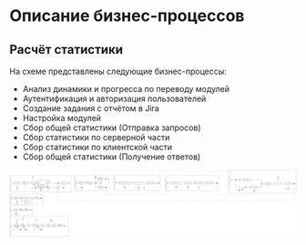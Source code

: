 # Описание бизнес-процессов

## Расчёт статистики

На схеме представлены следующие бизнес-процессы:

- Анализ динамики и прогресса по переводу модулей
- Аутентификация и авторизация пользователей
- Создание задания с отчётом в Jira
- Настройка модулей
- Сбор общей статистики (Отправка запросов)
- Сбор статистики по серверной части
- Сбор статистики по клиентской части
- Сбор общей статистики (Получение ответов)

![](diagrams/include/Oracle2PG_tobe.svg)
